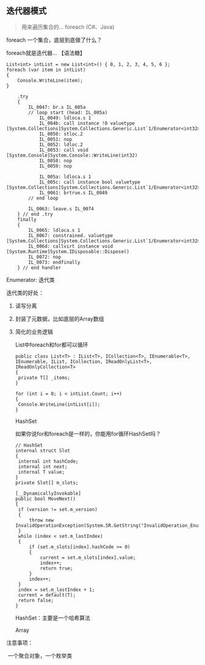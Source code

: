## 迭代器模式

> 用来遍历集合的...    foreach (C#、Java)

foreach 一个集合，底层到底做了什么？

foreach就是迭代器...    【语法糖】

```
List<int> intList = new List<int>() { 0, 1, 2, 3, 4, 5, 6 };
foreach (var item in intList)
{
	Console.WriteLine(item);
}
```



```
	.try
	{
		IL_0047: br.s IL_005a
		// loop start (head: IL_005a)
			IL_0049: ldloca.s 1
			IL_004b: call instance !0 valuetype [System.Collections]System.Collections.Generic.List`1/Enumerator<int32>::get_Current()
			IL_0050: stloc.2
			IL_0051: nop
			IL_0052: ldloc.2
			IL_0053: call void [System.Console]System.Console::WriteLine(int32)
			IL_0058: nop
			IL_0059: nop

			IL_005a: ldloca.s 1
			IL_005c: call instance bool valuetype [System.Collections]System.Collections.Generic.List`1/Enumerator<int32>::MoveNext()
			IL_0061: brtrue.s IL_0049
		// end loop

		IL_0063: leave.s IL_0074
	} // end .try
	finally
	{
		IL_0065: ldloca.s 1
		IL_0067: constrained. valuetype [System.Collections]System.Collections.Generic.List`1/Enumerator<int32>
		IL_006d: callvirt instance void [System.Runtime]System.IDisposable::Dispose()
		IL_0072: nop
		IL_0073: endfinally
	} // end handler
```

Enumerator: 迭代类

迭代类的好处：

1. 读写分离

2. 封装了元数据，比如底层的Array数组

3. 简化的业务逻辑

   List中foreach和for都可以循环

   ```
   public class List<T> : IList<T>, ICollection<T>, IEnumerable<T>, IEnumerable, IList, ICollection, IReadOnlyList<T>, IReadOnlyCollection<T>
   {
   	private T[] _items;
   }
   
   for (int i = 0; i < intList.Count; i++)
   {
   	Console.WriteLine(intList[i]);
   }
   ```

   HashSet

   如果你说for和foreach是一样的，你能用for循环HashSet吗？

   ```
   // HashSet
   internal struct Slot
   {
   	internal int hashCode;
   	internal int next;
   	internal T value;
   }
   private Slot[] m_slots;
   
   [__DynamicallyInvokable]
   public bool MoveNext()
   {
   	if (version != set.m_version)
   	{
   		throw new InvalidOperationException(System.SR.GetString("InvalidOperation_EnumFailedVersion"));
   	}
   	while (index < set.m_lastIndex)
   	{
   		if (set.m_slots[index].hashCode >= 0)
   		{
   			current = set.m_slots[index].value;
   			index++;
   			return true;
   		}
   		index++;
   	}
   	index = set.m_lastIndex + 1;
   	current = default(T);
   	return false;
   }
   ```

   HashSet：主要是一个哈希算法

   Array

注意事项：

​	一个聚合对象，一个枚举类
